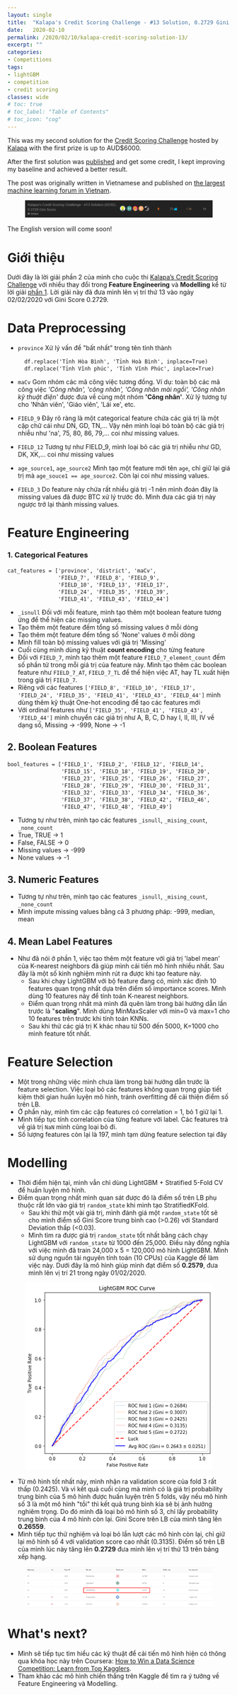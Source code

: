 ```yaml
---
layout: single
title:  "Kalapa's Credit Scoring Challenge - #13 Solution, 0.2729 Gini Score"
date:   2020-02-10
permalink: /2020/02/10/kalapa-credit-scoring-solution-13/
excerpt: ""
categories: 
- Competitions
tags:
- lightGBM
- competition
- credit scoring
classes: wide
# toc: true
# toc_label: "Table of Contents"
# toc_icon: "cog"
---
```


This was my second solution for the [Credit Scoring Challenge](https://challenge.kalapa.vn/) hosted by [Kalapa](https://kalapa.vn/en/home-en/) with the first prize is up to AUD$6000.

After the first solution was [published](https://datasciblog.github.io/2020/01/21/kalapa-credit-scoring-solution-17/) and get some credit, I kept improving my baseline and achieved a better result.

The post was originally written in Vietnamese and published on [the largest machine learning forum in Vietnam](https://forum.machinelearningcoban.com/t/kalapa-s-credit-scoring-challenge-13-solution-02-02-0-2729-gini-score/7139/12).

<figure>
	<img src="https://github.com/datasciblog/datasciblog.github.io/blob/master/_posts/images/2020-02-10-kalapa-credit-scoring-solution-13/3.png?raw=true">
</figure>

The English version will come soon!

# Giới thiệu

Dưới đây là lời giải phần 2 của mình cho cuộc thi [Kalapa’s Credit Scoring Challenge](https://challenge.kalapa.vn/) với nhiều thay đổi trong **Feature Engineering** và **Modelling** kể từ lời giải [phần 1](https://forum.machinelearningcoban.com/t/kalapas-credit-scoring-challenge-17-solution-21-01-0-22737-gini-score/7071). Lời giải này đã đưa mình lên vị trí thứ 13 vào ngày 02/02/2020 với Gini Score 0.2729.

# Data Preprocessing

- `province` Xử lý vấn đề "bất nhất" trong tên tỉnh thành

        df.replace('Tỉnh Hòa Bình', 'Tỉnh Hoà Bình', inplace=True)
        df.replace('Tỉnh Vĩnh phúc', 'Tỉnh Vĩnh Phúc', inplace=True)

- `maCv` Gom nhóm các mã công việc tương đồng. Ví dụ: toàn bộ các mã công việc *'Công nhân', 'công nhân', 'Công nhân mài ngồi', 'Công nhân kỹ thuật điện'* được đưa về cùng một nhóm **'Công nhân'**. Xử lý tương tự cho 'Nhân viên', 'Giáo viên', 'Lái xe', etc.
- `FIELD_9` Đây rõ ràng là một categorical feature chứa các giá trị là một cặp chữ cái như DN, GD, TN,... Vậy nên mình loại bỏ toàn bộ các giá trị nhiễu như 'na', 75, 80, 86, 79,... coi như missing values.
- `FIELD_12` Tương tự như FIELD_9, mình loại bỏ các giá trị nhiễu như GD, DK, XK,... coi như missing values
- `age_source1`, `age_source2` Mình tạo một feature mới tên `age`, chỉ giữ lại giá trị mà `age_souce1 == age_source2`. Còn lại coi như missing values.
- `FIELD_3` Do feature này chứa rất nhiều giá trị -1 nên mình đoán đây là missing values đã được BTC xử lý trước đó. Mình đưa các giá trị này ngược trở lại thành missing values.

# Feature Engineering

### 1. Categorical Features

    cat_features = ['province', 'district', 'maCv',
                    'FIELD_7', 'FIELD_8', 'FIELD_9',
                    'FIELD_10', 'FIELD_13', 'FIELD_17', 
                    'FIELD_24', 'FIELD_35', 'FIELD_39', 
                    'FIELD_41', 'FIELD_43', 'FIELD_44']

- `_isnull` Đối với mỗi feature, mình tạo thêm một boolean feature tương ứng để thể hiện các missing values.
- Tạo thêm một feature đếm tổng số missing values ở mỗi dòng
- Tạo thêm một feature đếm tổng số 'None' values ở mỗi dòng
- Mình fill toàn bộ missing values với giá trị 'Missing'
- Cuối cùng mình dùng kỹ thuật **count encoding** cho từng feature
- Đối với `FIELD_7`, mình tạo thêm một feature `FIELD_7_element_count` đếm số phần tử trong mỗi giá trị của feature này. Mình tạo thêm các boolean feature như `FIELD_7_AT`,  `FIELD_7_TL` để thể hiện việc AT, hay TL xuất hiện trong giá trị `FIELD_7`.
- Riêng với các features `['FIELD_8', 'FIELD_10', 'FIELD_17', 'FIELD_24', 'FIELD_35', 'FIELD_41', 'FIELD_43', 'FIELD_44']` mình dùng thêm kỹ thuật One-hot encoding để tạo các features mới
- Với ordinal features như `['FIELD_35', 'FIELD_41', 'FIELD_43', 'FIELD_44']` mình chuyển các giá trị như A, B, C, D hay I, II, III, IV về dạng số, Missing → -999, None → -1

## 2. Boolean Features

    bool_features = ['FIELD_1', 'FIELD_2', 'FIELD_12', 'FIELD_14', 
                     'FIELD_15', 'FIELD_18', 'FIELD_19', 'FIELD_20', 
                     'FIELD_23', 'FIELD_25', 'FIELD_26', 'FIELD_27', 
                     'FIELD_28', 'FIELD_29', 'FIELD_30', 'FIELD_31', 
                     'FIELD_32', 'FIELD_33', 'FIELD_34', 'FIELD_36', 
                     'FIELD_37', 'FIELD_38', 'FIELD_42', 'FIELD_46', 
                     'FIELD_47', 'FIELD_48', 'FIELD_49']

- Tương tự như trên, mình tạo các features `_isnull`, `_mising_count`, `_none_count`
- True, TRUE → 1
- False, FALSE → 0
- Missing values → -999
- None values → -1

## 3. Numeric Features

- Tương tự như trên, mình tạo các features `_isnull`, `_mising_count`, `_none_count`
- Mình impute missing values bằng cả 3 phương pháp: -999, median, mean

## 4. Mean Label Features

- Như đã nói ở phần 1, việc tạo thêm một feature với giá trị 'label mean' của K-nearest neighbors đã giúp mình cải tiến mô hình nhiều nhất. Sau đây là một số kinh nghiệm mình rút ra được khi tạo feature này.
    - Sau khi chạy LightGBM với bộ feature đang có, mình xác định 10 features quan trọng nhất dựa trên điểm số importance scores. Mình dùng 10 features này để tính toán K-nearest neighbors.
    - Điểm quan trọng nhất mà mình đã quên làm trong bài hướng dẫn lần trước là "**scaling**". Mình dùng MinMaxScaler với min=0 và max=1 cho 10 features trên trước khi tính toán KNNs.
    - Sau khi thử các giá trị K khác nhau từ 500 đến 5000, K=1000 cho mình feature tốt nhất.

# Feature Selection

- Một trong những việc mình chưa làm trong bài hướng dẫn trước là feature selection. Việc loại bỏ các features không quan trọng giúp tiết kiệm thời gian huấn luyện mô hình, tránh overfitting để cải thiện điểm số trên LB.
- Ở phần này, mình tìm các cặp features có correlation = 1, bỏ 1 giữ lại 1.
- Mình tiếp tục tính correlation của từng feature với label. Các features trả về giá trị `NaN` mình cũng loại bỏ đi.
- Số lượng features còn lại là 197, mình tạm dừng feature selection tại đây

# Modelling

- Thời điểm hiện tại, mình vẫn chỉ dùng LightGBM + Stratified 5-Fold CV để huấn luyện mô hình.
- Điểm quan trọng nhất mình quan sát được đó là điểm số trên LB phụ thuộc rất lớn vào giá trị `random_state` khi mình tạo StratifiedKFold.
    - Sau khi thử một vài giá trị, mình đánh giá một `random_state` tốt sẽ cho mình điểm số Gini Score trung bình cao (>0.26) với Standard Deviation thấp (<0.03).
    - Mình tìm ra được giá trị `random_state` tốt nhất bằng cách chạy LightGBM với `random_state` từ 1000 đến 25,000. Điều này đồng nghĩa với việc mình đã train 24,000 x 5 = 120,000 mô hình LightGBM. Mình sử dụng nguồn tài nguyên tính toán (10 CPUs) của Kaggle để làm việc này. Dưới đây là mô hình giúp mình đạt điểm số **0.2579**, đưa mình lên vị trí 21 trong ngày 01/02/2020.

<figure>
	<img src="https://github.com/datasciblog/datasciblog.github.io/blob/master/_posts/images/2020-02-10-kalapa-credit-scoring-solution-13/1.png?raw=true">
</figure>

- Từ mô hình tốt nhất này, mình nhận ra validation score của fold 3 rất thấp (0.2425). Và vì kết quả cuối cùng mà mình có là giá trị probability trung bình của 5 mô hình được huấn luyện trên 5 folds, vậy nếu mô hình số 3 là một mô hình "tồi" thì kết quả trung bình kia sẽ bị ảnh hưởng nghiêm trọng. Do đó mình đã loại bỏ mô hình số 3, chỉ lấy probability trung bình của 4 mô hình còn lại. Gini Score trên LB của mình tăng lên **0.26559**.
- Mình tiếp tục thử nghiệm và loại bỏ lần lượt các mô hình còn lại, chỉ giữ lại mô hình số 4 với validation score cao nhất (0.3135). Điểm số trên LB của mình lúc này tăng lên **0.2729** đưa mình lên vị trí thứ 13 trên bảng xếp hạng.

<figure>
	<img src="https://github.com/datasciblog/datasciblog.github.io/blob/master/_posts/images/2020-02-10-kalapa-credit-scoring-solution-13/2.png?raw=true">
</figure>

# What's next?

- Mình sẽ tiếp tục tìm hiểu các kỹ thuật để cải tiến mô hình hiện có thông qua khóa học này trên Coursera: [How to Win a Data Science Competition: Learn from Top Kagglers](https://www.coursera.org/learn/competitive-data-science).
- Tham khảo các mô hình chiến thắng trên Kaggle để tìm ra ý tưởng về Feature Engineering và Modelling.